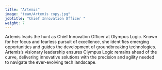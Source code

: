 ```yaml
---
title: "Artemis"
image: "team/Artemis copy.jpg"
jobtitle: "Chief Innovation Officer "
weight: 7
---
```


Artemis leads the hunt as Chief Innovation Officer at Olympus Logic. Known for her focus and fearless pursuit of excellence, she identifies emerging opportunities and guides the development of groundbreaking technologies. Artemis’s visionary leadership ensures Olympus Logic remains ahead of the curve, delivering innovative solutions with the precision and agility needed to navigate the ever-evolving tech landscape.
